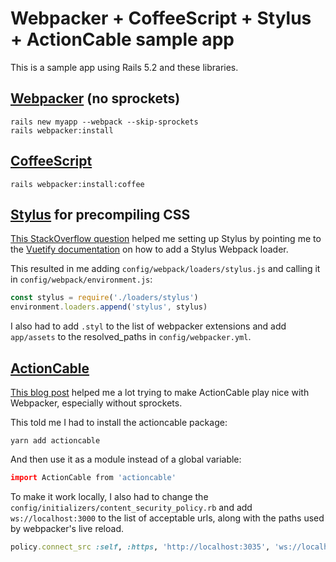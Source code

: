 # Webpacker + CoffeeScript + Stylus + ActionCable sample app

This is a sample app using Rails 5.2 and these libraries.

## [Webpacker](https://github.com/rails/webpacker) (no sprockets)

```shell
rails new myapp --webpack --skip-sprockets
rails webpacker:install
```

## [CoffeeScript](https://github.com/rails/webpacker#coffeescript)

```shell
rails webpacker:install:coffee
```

## [Stylus](http://stylus-lang.com/) for precompiling CSS

[This StackOverflow question](https://stackoverflow.com/questions/47452077/how-to-configure-the-webpacker-to-work-with-stylus-so-i-can-use-vuetify?rq=1) helped me setting up Stylus by pointing me to the [Vuetify documentation](https://vuetifyjs.com/en/style/theme#stylus-guide) on how to add a Stylus Webpack loader.

This resulted in me adding `config/webpack/loaders/stylus.js` and calling it in `config/webpack/environment.js`:

```javascript
const stylus = require('./loaders/stylus')
environment.loaders.append('stylus', stylus)
```

I also had to add `.styl` to the list of webpacker extensions and add `app/assets` to the resolved_paths in `config/webpacker.yml`.

## [ActionCable](http://guides.rubyonrails.org/action_cable_overview.html)

[This blog post](https://evilmartians.com/chronicles/evil-front-part-3) helped me a lot trying to make ActionCable play nice with Webpacker, especially without sprockets.

This told me I had to install the actioncable package:

```shell
yarn add actioncable
```

And then use it as a module instead of a global variable:

```coffee
import ActionCable from 'actioncable'
```

To make it work locally, I also had to change the `config/initializers/content_security_policy.rb` and add `ws://localhost:3000` to the list of acceptable urls, along with the paths used by webpacker's live reload.

```ruby
policy.connect_src :self, :https, 'http://localhost:3035', 'ws://localhost:3035', 'ws://localhost:3000' if Rails.env.development?
```
